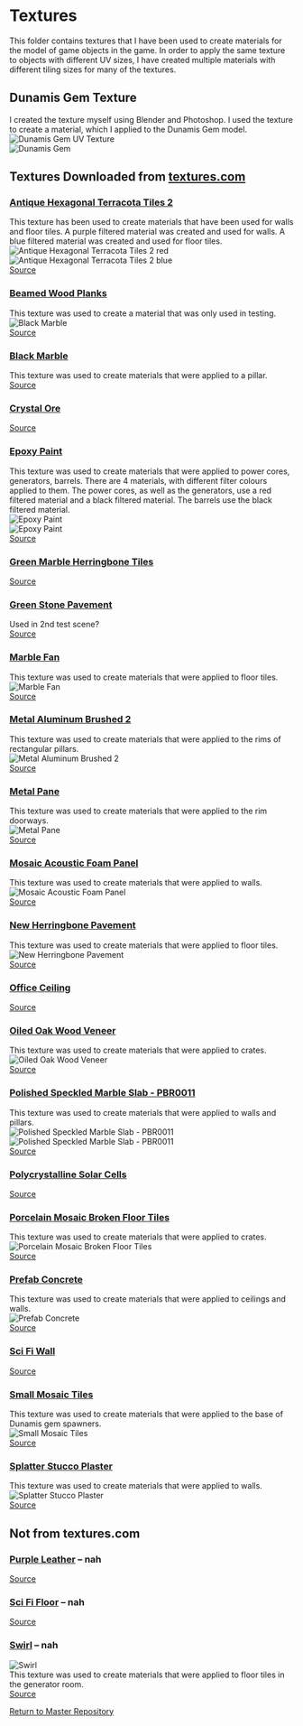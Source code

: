 # Textures
This folder contains textures that I have been used to create materials for the model of game objects in the game. In order to apply the same texture to objects with different UV sizes, I have created multiple materials with different tiling sizes for many of the textures.   

## Dunamis Gem Texture
I created the texture myself using Blender and Photoshop. I used the texture to create a material, which I applied to the Dunamis Gem model.
![Dunamis Gem UV Texture](/Unity%20CE301/Capstone%20Project/Assets/Models/Dunamis%202%20UV%20Layout%20Coloured.png)   
![Dunamis Gem](/Unity%20CE301/Capstone%20Project/Assets/Models/Dunamis_Gem_Texture_Example.png)   

## Textures Downloaded from [textures.com](https://www.textures.com)

### [Antique Hexagonal Terracota Tiles 2](https://cseegit.essex.ac.uk/ce301_2020/ce301_craig_jamal/-/tree/master/Unity%20CE301/Capstone%20Project/Assets/Models/Textures/Antique%20Hexagonal%20Terracota%20Tiles%202)  
This texture has been used to create materials that have been used for walls and floor tiles. A purple filtered material was created and used for walls. A blue filtered material was created and used for floor tiles.  
![Antique Hexagonal Terracota Tiles 2 red](/Unity%20CE301/Capstone%20Project/Assets/Models/Textures/Antique%20Hexagonal%20Terracota%20Tiles%202/Texture_Example.png)   
![Antique Hexagonal Terracota Tiles 2 blue](/Unity%20CE301/Capstone%20Project/Assets/Models/Textures/Antique%20Hexagonal%20Terracota%20Tiles%202/Texture_Example2.png)    
[Source](https://www.textures.com/download/PBR0249/133607)   

### [Beamed Wood Planks](https://cseegit.essex.ac.uk/ce301_2020/ce301_craig_jamal/-/tree/master/Unity%20CE301/Capstone%20Project/Assets/Models/Textures/Beamed%20Wood%20Planks)   
This texture was used to create a material that was only used in testing.   
![Black Marble](/Unity%20CE301/Capstone%20Project/Assets/Models/Textures/Black%20Marble/Texture_Example.png)   
[Source](https://www.textures.com/download/PBR0543/138579)   

### [Black Marble](https://cseegit.essex.ac.uk/ce301_2020/ce301_craig_jamal/-/tree/master/Unity%20CE301/Capstone%20Project/Assets/Models/Textures/Black%20Marble)   
This texture was used to create materials that were applied to a pillar.   
[Source](https://www.textures.com/download/PBR0492/138503)   

### [Crystal Ore](https://cseegit.essex.ac.uk/ce301_2020/ce301_craig_jamal/-/tree/master/Unity%20CE301/Capstone%20Project/Assets/Models/Textures/Crystal%20Ore)   
[Source](https://www.textures.com/download/PBR0579/138828)   

### [Epoxy Paint](https://cseegit.essex.ac.uk/ce301_2020/ce301_craig_jamal/-/tree/master/Unity%20CE301/Capstone%20Project/Assets/Models/Textures/Epoxy%20Paint)   
This texture was used to create materials that were applied to power cores, generators, barrels. There are 4 materials, with different filter colours applied to them. The power cores, as well as the generators, use a red filtered material and a black filtered material. The barrels use the black filtered material.    
![Epoxy Paint](/Unity%20CE301/Capstone%20Project/Assets/Models/Textures/Epoxy%20Paint/Texture_Example.png)   
![Epoxy Paint](/Unity%20CE301/Capstone%20Project/Assets/Models/Textures/Epoxy%20Paint/Texture_Example2.png)   
[Source](https://www.textures.com/download/PBR0046/133081)   

### [Green Marble Herringbone Tiles](https://cseegit.essex.ac.uk/ce301_2020/ce301_craig_jamal/-/tree/master/Unity%20CE301/Capstone%20Project/Assets/Models/Textures/Green%20Marble%20Herringbone%20Tiles)   
[Source](https://www.textures.com/download/PBR0505/138539)   

### [Green Stone Pavement](https://cseegit.essex.ac.uk/ce301_2020/ce301_craig_jamal/-/tree/master/Unity%20CE301/Capstone%20Project/Assets/Models/Textures/Green%20Stone%20Pavement)   
Used in 2nd test scene?   
[Source](https://www.textures.com/download/PBR0182/133221)   

### [Marble Fan](https://cseegit.essex.ac.uk/ce301_2020/ce301_craig_jamal/-/tree/master/Unity%20CE301/Capstone%20Project/Assets/Models/Textures/Marble%20Fan)    
This texture was used to create materials that were applied to floor tiles.   
![Marble Fan](/Unity%20CE301/Capstone%20Project/Assets/Models/Textures/Marble%20Fan/Texture_Example.png)  
[Source](https://www.textures.com/download/PBR0097/133132)   

### [Metal Aluminum Brushed 2](https://cseegit.essex.ac.uk/ce301_2020/ce301_craig_jamal/-/tree/master/Unity%20CE301/Capstone%20Project/Assets/Models/Textures/Metal%20Aluminum%20Brushed%202)   
This texture was used to create materials that were applied to the rims of rectangular pillars.   
![Metal Aluminum Brushed 2](/Unity%20CE301/Capstone%20Project/Assets/Models/Textures/Metal%20Aluminum%20Brushed%202/Texture_Example.png)   
[Source](https://www.textures.com/download/PBR0187/133226)   

### [Metal Pane](https://cseegit.essex.ac.uk/ce301_2020/ce301_craig_jamal/-/tree/master/Unity%20CE301/Capstone%20Project/Assets/Models/Textures/Metal%20Pane)   
This texture was used to create materials that were applied to the rim doorways.   
![Metal Pane](/Unity%20CE301/Capstone%20Project/Assets/Models/Textures/Metal%20Pane/Texture_Example.png)   
[Source](https://www.textures.com/download/PBR0818/139295)   


### [Mosaic Acoustic Foam Panel](https://cseegit.essex.ac.uk/ce301_2020/ce301_craig_jamal/-/tree/master/Unity%20CE301/Capstone%20Project/Assets/Models/Textures/Mosaic%20Acoustic%20Foam%20Panel)   
This texture was used to create materials that were applied to walls.   
![Mosaic Acoustic Foam Panel](/Unity%20CE301/Capstone%20Project/Assets/Models/Textures/Mosaic%20Acoustic%20Foam%20Panel/Texture_Example.png)   
[Source](https://www.textures.com/download/PBR0418/137924)   

### [New Herringbone Pavement](https://cseegit.essex.ac.uk/ce301_2020/ce301_craig_jamal/-/tree/master/Unity%20CE301/Capstone%20Project/Assets/Models/Textures/New%20Herringbone%20Pavement)   
This texture was used to create materials that were applied to floor tiles.   
![New Herringbone Pavement](/Unity%20CE301/Capstone%20Project/Assets/Models/Textures/New%20Herringbone%20Pavement/Texture_Example.png)   
[Source](https://www.textures.com/download/PBR0053/133088)   

### [Office Ceiling](https://cseegit.essex.ac.uk/ce301_2020/ce301_craig_jamal/-/tree/master/Unity%20CE301/Capstone%20Project/Assets/Models/Textures/Office%20Ceiling)   
[Source](https://www.textures.com/download/PBR0216/133205)   

### [Oiled Oak Wood Veneer](https://cseegit.essex.ac.uk/ce301_2020/ce301_craig_jamal/-/tree/master/Unity%20CE301/Capstone%20Project/Assets/Models/Textures/Oiled%20Oak%20Wood%20Veneer)   
This texture was used to create materials that were applied to crates.   
![Oiled Oak Wood Veneer](/Unity%20CE301/Capstone%20Project/Assets/Models/Textures/Oiled%20Oak%20Wood%20Veneer/Texture_Example.png)   
[Source](https://www.textures.com/download/PBR0433/138073)   

### [Polished Speckled Marble Slab - PBR0011](https://cseegit.essex.ac.uk/ce301_2020/ce301_craig_jamal/-/tree/master/Unity%20CE301/Capstone%20Project/Assets/Models/Textures/Polished%20Speckled%20Marble%20Slab%20-%20PBR0011)   
This texture was used to create materials that were applied to walls and pillars.   
![Polished Speckled Marble Slab - PBR0011](/Unity%20CE301/Capstone%20Project/Assets/Models/Textures/Polished%20Speckled%20Marble%20Slab%20-%20PBR0011/Texture_Example.png)   
![Polished Speckled Marble Slab - PBR0011](/Unity%20CE301/Capstone%20Project/Assets/Models/Textures/Polished%20Speckled%20Marble%20Slab%20-%20PBR0011/Texture_Example2.png)   
[Source](https://www.textures.com/download/PBR0101/133136)   

### [Polycrystalline Solar Cells](https://cseegit.essex.ac.uk/ce301_2020/ce301_craig_jamal/-/tree/master/Unity%20CE301/Capstone%20Project/Assets/Models/Textures/Polycrystalline%20Solar%20Cells)   
[Source](https://www.textures.com/download/PBR0173/133208)   

### [Porcelain Mosaic Broken Floor Tiles](https://cseegit.essex.ac.uk/ce301_2020/ce301_craig_jamal/-/tree/master/Unity%20CE301/Capstone%20Project/Assets/Models/Textures/Porcelain%20Mosaic%20Broken%20Floor%20Tiles)   
This texture was used to create materials that were applied to crates.   
![Porcelain Mosaic Broken Floor Tiles](/Unity%20CE301/Capstone%20Project/Assets/Models/Textures/Porcelain%20Mosaic%20Broken%20Floor%20Tiles/Texture_Example.png)   
[Source](https://www.textures.com/download/PBR0660/139227)   

### [Prefab Concrete](https://cseegit.essex.ac.uk/ce301_2020/ce301_craig_jamal/-/tree/master/Unity%20CE301/Capstone%20Project/Assets/Models/Textures/Prefab%20Concrete)   
This texture was used to create materials that were applied to ceilings and walls.   
![Prefab Concrete](/Unity%20CE301/Capstone%20Project/Assets/Models/Textures/Prefab%20Concrete/Texture_Example.png)   
[Source](https://www.textures.com/download/PBR0082/133116)   

### [Sci Fi Wall](https://cseegit.essex.ac.uk/ce301_2020/ce301_craig_jamal/-/tree/master/Unity%20CE301/Capstone%20Project/Assets/Models/Textures/Sci%20Fi%20Wall)   
[Source](https://www.textures.com/download/PBR0407/137280)   

### [Small Mosaic Tiles](https://cseegit.essex.ac.uk/ce301_2020/ce301_craig_jamal/-/tree/master/Unity%20CE301/Capstone%20Project/Assets/Models/Textures/Small%20Mosaic%20Tiles)   
This texture was used to create materials that were applied to the base of Dunamis gem spawners.   
![Small Mosaic Tiles](/Unity%20CE301/Capstone%20Project/Assets/Models/Textures/Small%20Mosaic%20Tiles/Texture_Example.png)   
[Source](https://www.textures.com/download/PBR0112/133147)   

### [Splatter Stucco Plaster](https://cseegit.essex.ac.uk/ce301_2020/ce301_craig_jamal/-/tree/master/Unity%20CE301/Capstone%20Project/Assets/Models/Textures/Splatter%20Stucco%20Plaster)   
This texture was used to create materials that were applied to walls.   
![Splatter Stucco Plaster](/Unity%20CE301/Capstone%20Project/Assets/Models/Textures/Splatter%20Stucco%20Plaster/Texture_Example.png)    
[Source](https://www.textures.com/download/PBR0090/133124)   


## Not from textures.com

### [Purple Leather](https://cseegit.essex.ac.uk/ce301_2020/ce301_craig_jamal/-/tree/master/Unity%20CE301/Capstone%20Project/Assets/Models/Textures/Purple%20Leather)    – nah
[Source]()   

### [Sci Fi Floor](https://cseegit.essex.ac.uk/ce301_2020/ce301_craig_jamal/-/tree/master/Unity%20CE301/Capstone%20Project/Assets/Models/Textures/Sci%20Fi%20Floor)    – nah
[Source]()   


### [Swirl](https://cseegit.essex.ac.uk/ce301_2020/ce301_craig_jamal/-/tree/master/Unity%20CE301/Capstone%20Project/Assets/Models/Textures/Swirl)    – nah
![Swirl](/Unity%20CE301/Capstone%20Project/Assets/Models/Textures/Swirl/Texture_Example.png)    
This texture was used to create materials that were applied to floor tiles in the generator room.   
[Source]()   


[Return to Master Repository](https://cseegit.essex.ac.uk/ce301_2020/ce301_craig_jamal/-/tree/master)

